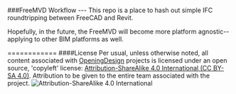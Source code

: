 
<br>
###FreeMVD Workflow
---
This repo is a place to hash out simple IFC roundtripping between FreeCAD and Revit.

Hopefully, in the future, the FreeMVD will become more platform agnostic--applying to other BIM platforms as well.  


============
####License
Per usual, unless otherwise noted, all content associated with [OpeningDesign](http://openingdesign.com) projects is licensed under an open source, 'copyleft' license: 
[Attribution-ShareAlike 4.0 International (CC BY-SA 4.0)](https://creativecommons.org/licenses/by-sa/4.0/).  Attribution to be given to the entire team associated with the project.
![Attribution-ShareAlike 4.0 International](http://i.creativecommons.org/l/by-sa/3.0/88x31.png)

